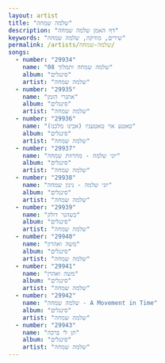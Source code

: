 ```yaml
---
layout: artist
title: "שלמה שמחה"
description: "דף האמן שלמה שמחה"
keywords: "שירים, מוזיקה, שלמה שמחה"
permalink: /artists/שלמה-שמחה/
songs:
  - number: "29934"
    name: "08 שלמה שמחה ותמלוך"
    album: "סינגלים"
    artist: "שלמה שמחה"
  - number: "29935"
    name: "אתגרי הזמן"
    album: "סינגלים"
    artist: "שלמה שמחה"
  - number: "29936"
    name: "טאטע אוי טאטעניו (אבינו מלכנו)"
    album: "סינגלים"
    artist: "שלמה שמחה"
  - number: "29937"
    name: "יוני שלמה - מחרוזת שמחה"
    album: "סינגלים"
    artist: "שלמה שמחה"
  - number: "29938"
    name: "יוני שלמה - ניגון שמחה"
    album: "סינגלים"
    artist: "שלמה שמחה"
  - number: "29939"
    name: "כשהנר דולק"
    album: "סינגלים"
    artist: "שלמה שמחה"
  - number: "29940"
    name: "משה ואהרון"
    album: "סינגלים"
    artist: "שלמה שמחה"
  - number: "29941"
    name: "משה ואהרן"
    album: "סינגלים"
    artist: "שלמה שמחה"
  - number: "29942"
    name: "שלמה שמחה - A Movement in Time"
    album: "סינגלים"
    artist: "שלמה שמחה"
  - number: "29943"
    name: "תן לי ברכה"
    album: "סינגלים"
    artist: "שלמה שמחה"
---
```

